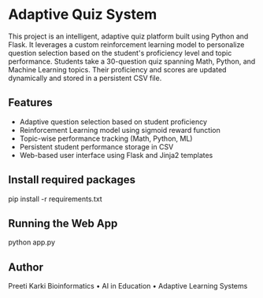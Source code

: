 # Adaptive Quiz System 

This project is an intelligent, adaptive quiz platform built using Python and Flask. It leverages a custom reinforcement learning model to personalize question selection based on the student's proficiency level and topic performance. Students take a 30-question quiz spanning Math, Python, and Machine Learning topics. Their proficiency and scores are updated dynamically and stored in a persistent CSV file.

## Features

- Adaptive question selection based on student proficiency
- Reinforcement Learning model using sigmoid reward function
- Topic-wise performance tracking (Math, Python, ML)
- Persistent student performance storage in CSV
- Web-based user interface using Flask and Jinja2 templates

## Install required packages

pip install -r requirements.txt

## Running the Web App

python app.py

## Author

Preeti Karki
Bioinformatics • AI in Education • Adaptive Learning Systems
